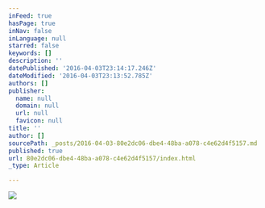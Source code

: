 ```yaml
---
inFeed: true
hasPage: true
inNav: false
inLanguage: null
starred: false
keywords: []
description: ''
datePublished: '2016-04-03T23:14:17.246Z'
dateModified: '2016-04-03T23:13:52.785Z'
authors: []
publisher:
  name: null
  domain: null
  url: null
  favicon: null
title: ''
author: []
sourcePath: _posts/2016-04-03-80e2dc06-dbe4-48ba-a078-c4e62d4f5157.md
published: true
url: 80e2dc06-dbe4-48ba-a078-c4e62d4f5157/index.html
_type: Article

---
```

![](https://the-grid-user-content.s3-us-west-2.amazonaws.com/3d03f062-b55c-450d-9f51-f62edb58f337.jpg)